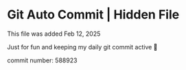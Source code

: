 # Git Auto Commit | Hidden File

This file was added Feb 12, 2025

Just for fun and keeping my daily git commit active 🤪

commit number: 588923
